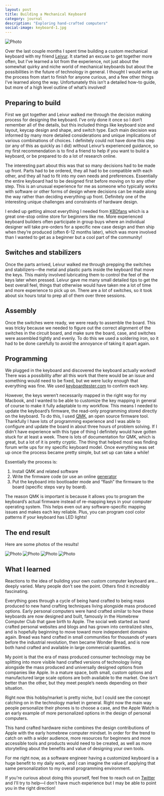 ```yaml
---
layout: post
title: Building a Mechanical Keyboard
category: journal
description: "Exploring hand-crafted computers"
social-image: keyboard-1.jpg
---
```


![Photo](/img/keyboard-1.jpg)

Over the last couple months I spent time building a custom mechanical keyboard with my friend [Leivur](www.leivur.com). It started an excuse to get together more often, but I’ve learned a lot from the experience, not just about the somewhat quirky and niche world of mechanical keyboards but about the possibilities in the future of technology in general. I thought I would write up the process from start to finish for anyone curious, and a few other things I’ve learned along the way. Unfortunately this isn’t a detailed how-to guide, but more of a high level outline of what’s involved!

## Preparing to build

First we got together and Leivur walked me through the decision making process for designing the keyboard. I’ve only done it once so I don’t remember all of the details, but this included things like keyboard size and layout, keycap design and shape, and switch type. Each main decision was informed by many more detailed considerations and unique implications of various combinations of choices. I definitely could not have done this step (or any of this as quickly as I did) without Leivur’s experienced guidance, so my first recommendation is to find a friend to help if you want to build a keyboard, or be prepared to do a lot of research online.

The interesting part about this was that so many decisions had to be made up front. Parts had to be ordered, they all had to be compatible with each other, and they all had to fit into my own needs and preferences. Essentially the entire keyboard had to be designed first before moving on to any other step. This is an unusual experience for me as someone who typically works with software or other forms of design where decisions can be made along the way rather than deciding everything up front. Definitely one of the interesting unique challenges and constraints of hardware design.

I ended up getting almost everything I needed from [KBDfans](www.kbdfans.cn) which is a great one-stop online store for beginners like me. More experienced keyboard builders often participate in group buys where an individual designer will take pre-orders for a specific new case design and then ship when they’re produced (often 6-12 months later), which was more involved than I wanted to get as a beginner but a cool part of the community!

## Switches and stabilizers

Once the parts arrived, Leivur walked me through prepping the switches and stabilizers—the metal and plastic parts inside the keyboard that move the keys. This mainly involved lubricating them to control the feel of the keys later when pressed. Leivur gave me many small detailed tips to get the best overall feel, things that otherwise would have taken me a lot of time and more experience to pick up on. There are a _lot_ of switches, so it took about six hours total to prep all of them over three sessions.

## Assembly

Once the switches were ready, we were ready to assemble the board. This was tricky because we needed to figure out the correct alignment of the switches in the circuit board, and make sure the board, case, and switches were assembled tightly and evenly. To do this we used a soldering iron, so it had to be done carefully to avoid the annoyance of taking it apart again.

## Programming

We plugged in the keyboard and discovered the keyboard actually worked! There was a possibility after all this work that there would be an issue and something would need to be fixed, but we were lucky enough that everything was fine. We used [keyboardtester.com](http://keyboardtester.com) to confirm each key.

However, the keys weren’t necessarily mapped in the right way for my Macbook, and I wanted to be able to customize the key mapping in general of course to make it fully adaptable to my workflow. This means I needed to update the keyboard’s firmware, the read-only programming stored directly on the keyboard. To do this, I used [QMK](https://github.com/qmk/qmk_firmware), an open source firmware tool. Thankfully I have lots of programming experience and I was able to configure and update the board in about three hours of problem solving. If I didn’t have experience with this type of thing I definitely would have gotten stuck for at least a week. There is lots of documentation for QMK, which is great, but a lot of it is pretty cryptic. The thing that helped most was finding forum write ups for my specific keyboard model. Once everything was set up once the process became pretty simple, but set up can take a while!

Essentially the process is:

1. Install QMK and related software
2. Write the firmware code (or use an online [generator](https://config.qmk.fm/#/1upkeyboards/1up60hse/LAYOUT_60_ansi)
3. Put the keyboard into bootloader mode and “flash” the firmware to the board (specific steps vary by board).

The reason QMK is important is because it allows you to program the keyboard’s actual firmware instead of re-mapping keys in your computer operating system. This helps even out any software-specific mapping issues and makes each key reliable. Plus, you can program cool color patterns if your keyboard has LED lights!

## The end result

Here are some photos of the results!

![Photo](/img/keyboard-2.jpg)
![Photo](/img/keyboard-3.jpg)
![Photo](/img/keyboard-4.jpg)
![Photo](/img/keyboard-5.jpg)

## What I learned

Reactions to the idea of building your own custom computer keyboard are… deeply varied. Many people don’t see the point. Others find it incredibly fascinating.

Everything goes through a cycle of being hand crafted to being mass produced to new hand crafting techniques living alongside mass produced options. Early personal computers were hand crafted similar to how these keyboards are now designed and built, famously in the Homebrew Computer Club that gave birth to Apple. The social web started as hand crafted personal websites and blogs and has grown into centralized sites, and is hopefully beginning to move toward more independent domains again. Bread was hand crafted in small communities for thousands of years before the industrial revolution, then became Wonder Bread, and is now both hand crafted and available in large commercial quantities.

My point is that the era of mass produced consumer technology may be splitting into more visible hand crafted versions of technology living alongside the mass produced and universally designed options from companies like Apple. In a mature space, both small, custom options and manufactured large scale options are both available to the market. One isn’t better than the other, but they meet people’s needs depending on their situation.

Right now this hobby/market is pretty niche, but I could see the concept catching on in the technology market in general. Right now the main way people personalize their phones is to choose a case, and the Apple Watch is an early example of more personalized options in the design of personal computers.

This hand crafted hardware niche combines the design contributions of Apple with the early homebrew computer mindset. In order for the trend to catch on with a wider audience, more resources for beginners and more accessible tools and products would need to be created, as well as more storytelling about the benefits and value of designing your own tools.

For me right now, as a software engineer having a customized keyboard is a huge benefit to my daily work, and I can imagine the value of applying that same personalization to my overall programming environment.

If you're curious about doing this yourself, feel free to reach out on [Twitter](http://twitter.com/kev_mcg) and I'll try to help—I don't have much experience but I may be able to point you in the right direction!
